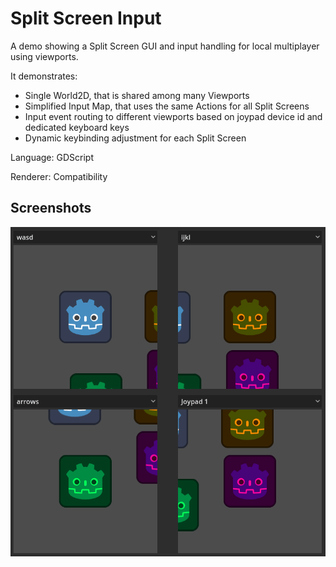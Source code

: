 # Split Screen Input

A demo showing a Split Screen GUI and input handling for local multiplayer using viewports.

It demonstrates:
- Single World2D, that is shared among many Viewports
- Simplified Input Map, that uses the same Actions for all Split Screens
- Input event routing to different viewports based on joypad device id and dedicated keyboard keys
- Dynamic keybinding adjustment for each Split Screen

Language: GDScript

Renderer: Compatibility

## Screenshots

![Screenshot](screenshots/split_screen_input.webp)
